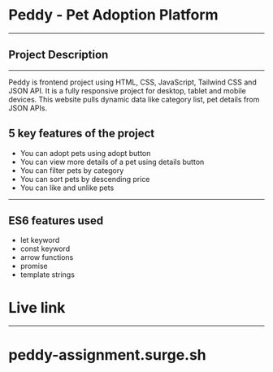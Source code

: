 # Peddy - Pet Adoption Platform
<hr>

## Project Description
<hr>
Peddy is frontend project using HTML, CSS, JavaScript, Tailwind CSS and JSON API. It is a fully responsive project for desktop, tablet and mobile devices. This website pulls dynamic data like category list, pet details from JSON APIs. 


## 5 key features of the project
- You can adopt pets using adopt button
- You can view more details of a pet using details button
- You can filter pets by category
- You can sort pets by descending price
- You can like and unlike pets

<hr>

## ES6 features used
- let keyword
- const keyword
- arrow functions
- promise
- template strings

# Live link 
<hr>

# peddy-assignment.surge.sh